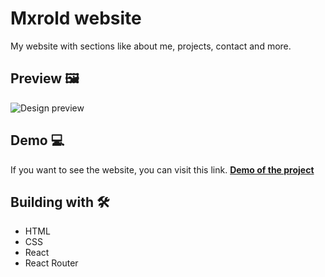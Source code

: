 # Mxrold website

My website with sections like about me, projects, contact and more.

## Preview 🖼

![Design preview](https://i.ibb.co/Qm4ggGh/mxrold-preview.png)

## Demo 💻

If you want to see the website, you can visit this link. **[Demo of the project](https://mxrold.web.app)**

## Building with 🛠️

- HTML
- CSS
- React
- React Router
